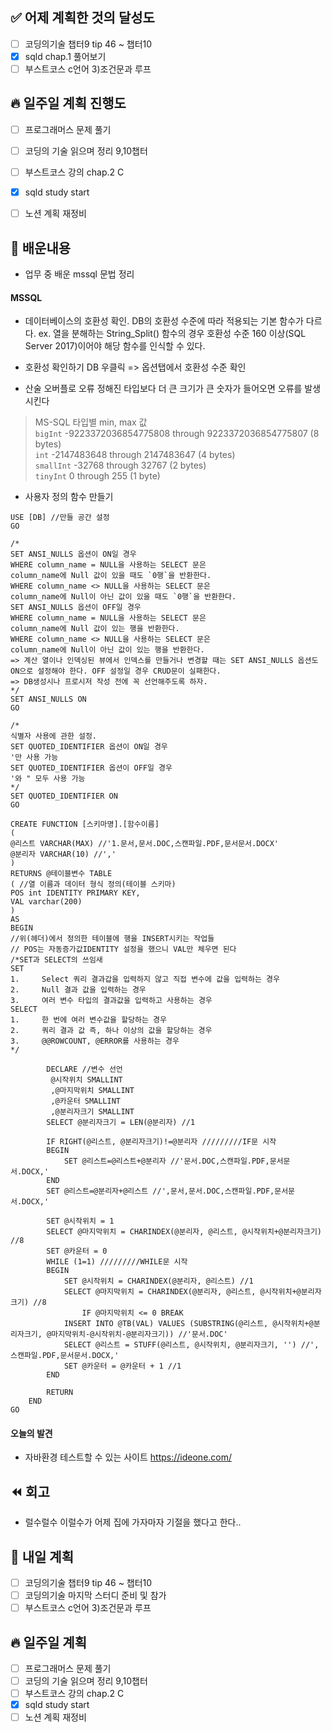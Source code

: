 ## ✅ 어제 계획한 것의 달성도
- [ ] 코딩의기술 챕터9 tip 46 ~ 챕터10
- [x] sqld chap.1 풀어보기
- [ ] 부스트코스 c언어 3)조건문과 루프

## 🔥 일주일 계획 진행도
- [ ] 프로그래머스 문제 풀기
- [ ] 코딩의 기술 읽으며 정리 9,10챕터
- [ ] 부스트코스 강의 chap.2 C
- [x] sqld study start
- [ ] 노션 계획 재정비


## 💬 배운내용

- 업무 중 배운 mssql 문법 정리
#### MSSQL

- 데이터베이스의 호환성 확인.
  DB의 호환성 수준에 따라 적용되는 기본 함수가 다르다.
  ex.
  열을 분해하는 String_Split() 함수의 경우 호환성 수준 160 이상(SQL Server 2017)이어야 해당 함수를 인식할 수 있다.

* 호환성 확인하기
  DB 우클릭 => 옵션탭에서 호환성 수준 확인


- 산술 오버플로 오류
  정해진 타입보다 더 큰 크기가 큰 숫자가 들어오면 오류를 발생시킨다

>   MS-SQL 타입별 min, max 값<br>
>    `bigInt` -9223372036854775808 through 9223372036854775807 (8 bytes)<br>
>    `int` -2147483648 through 2147483647 (4 bytes)<br>
>    `smallInt` -32768 through 32767 (2 bytes)<br>
>    `tinyInt` 0 through 255 (1 byte)

- 사용자 정의 함수 만들기
```mssql
USE [DB] //만들 공간 설정
GO

/*
SET ANSI_NULLS 옵션이 ON일 경우
WHERE column_name = NULL을 사용하는 SELECT 문은
column_name에 Null 값이 있을 때도 `0행`을 반환한다.
WHERE column_name <> NULL을 사용하는 SELECT 문은
column_name에 Null이 아닌 값이 있을 때도 `0행`을 반환한다.
SET ANSI_NULLS 옵션이 OFF일 경우
WHERE column_name = NULL을 사용하는 SELECT 문은
column_name에 Null 값이 있는 행을 반환한다.
WHERE column_name <> NULL을 사용하는 SELECT 문은
column_name에 Null이 아닌 값이 있는 행을 반환한다.
=> 계산 열이나 인덱싱된 뷰에서 인덱스를 만들거나 변경할 때는 SET ANSI_NULLS 옵션도 ON으로 설정해야 한다. OFF 설정일 경우 CRUD문이 실패한다.
=> DB생성시나 프로시저 작성 전에 꼭 선언해주도록 하자.
*/
SET ANSI_NULLS ON
GO

/*
식별자 사용에 관한 설정.
SET QUOTED_IDENTIFIER 옵션이 ON일 경우
'만 사용 가능
SET QUOTED_IDENTIFIER 옵션이 OFF일 경우
'와 " 모두 사용 가능
*/
SET QUOTED_IDENTIFIER ON
GO

CREATE FUNCTION [스키마명].[함수이름]
(
@리스트 VARCHAR(MAX) //'1.문서,문서.DOC,스캔파일.PDF,문서문서.DOCX'
@분리자 VARCHAR(10) //','
)
RETURNS @테이블변수 TABLE
( //열 이름과 데이터 형식 정의(테이블 스키마)
POS int IDENTITY PRIMARY KEY,
VAL varchar(200)
)
AS
BEGIN
//위(헤더)에서 정의한 테이블에 행을 INSERT시키는 작업들
// POS는 자동증가값IDENTITY 설정을 했으니 VAL만 체우면 된다
/*SET과 SELECT의 쓰임새
SET
1.     Select 쿼리 결과갑을 입력하지 않고 직접 변수에 값을 입력하는 경우
2.     Null 결과 값을 입력하는 경우
3.     여러 변수 타입의 결과값을 입력하고 사용하는 경우
SELECT
1.     한 번에 여러 변수값을 할당하는 경우
2.     쿼리 결과 값 즉, 하나 이상의 값을 할당하는 경우
3.     @@ROWCOUNT, @ERROR를 사용하는 경우
*/

		DECLARE //변수 선언
		 @시작위치 SMALLINT 
		 ,@마지막위치 SMALLINT 
		 ,@카운터 SMALLINT 
		 ,@분리자크기 SMALLINT 
		SELECT @분리자크기 = LEN(@분리자) //1
		
		IF RIGHT(@리스트, @분리자크기)!=@분리자 /////////IF문 시작
		BEGIN
			SET @리스트=@리스트+@분리자 //'문서.DOC,스캔파일.PDF,문서문서.DOCX,'
		END
		SET @리스트=@분리자+@리스트 //',문서,문서.DOC,스캔파일.PDF,문서문서.DOCX,'
		
		SET @시작위치 = 1
		SELECT @마지막위치 = CHARINDEX(@분리자, @리스트, @시작위치+@분리자크기) //8
		SET @카운터 = 0
		WHILE (1=1) /////////WHILE문 시작
		BEGIN
			SET @시작위치 = CHARINDEX(@분리자, @리스트) //1
			SELECT @마지막위치 = CHARINDEX(@분리자, @리스트, @시작위치+@분리자크기) //8
				IF @마지막위치 <= 0 BREAK
			INSERT INTO @TB(VAL) VALUES (SUBSTRING(@리스트, @시작위치+@분리자크기, @마지막위치-@시작위치-@분리자크기)) //'문서.DOC'
			SELECT @리스트 = STUFF(@리스트, @시작위치, @분리자크기, '') //',스캔파일.PDF,문서문서.DOCX,'
			SET @카운터 = @카운터 + 1 //1
		END
		
		RETURN
	END
GO
```

#### 오늘의 발견
- 자바환경 테스트할 수 있는 사이트
https://ideone.com/


## ⏪ 회고
- 럴수럴수 이럴수가 어제 집에 가자마자 기절을 했다고 한다.. 


## 🔰 내일 계획
- [ ] 코딩의기술 챕터9 tip 46 ~ 챕터10
- [ ] 코딩의기술 마지막 스터디 준비 및 참가
- [ ] 부스트코스 c언어 3)조건문과 루프

## 🔥 일주일 계획
- [ ] 프로그래머스 문제 풀기
- [ ] 코딩의 기술 읽으며 정리 9,10챕터
- [ ] 부스트코스 강의 chap.2 C
- [x] sqld study start
- [ ] 노션 계획 재정비
